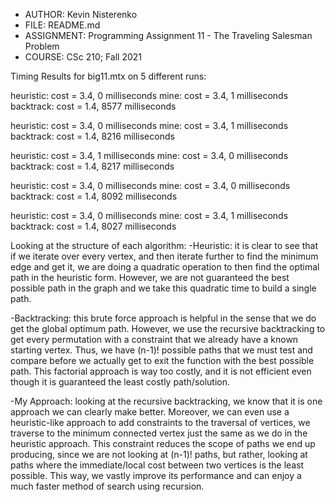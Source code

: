 - AUTHOR: Kevin Nisterenko
- FILE: README.md
- ASSIGNMENT: Programming Assignment 11 - The Traveling Salesman Problem
- COURSE: CSc 210; Fall 2021

Timing Results for big11.mtx on 5 different runs:

heuristic: cost = 3.4, 0 milliseconds
mine: cost = 3.4, 1 milliseconds
backtrack: cost = 1.4, 8577 milliseconds

heuristic: cost = 3.4, 0 milliseconds
mine: cost = 3.4, 1 milliseconds
backtrack: cost = 1.4, 8216 milliseconds

heuristic: cost = 3.4, 1 milliseconds
mine: cost = 3.4, 0 milliseconds
backtrack: cost = 1.4, 8217 milliseconds

heuristic: cost = 3.4, 0 milliseconds
mine: cost = 3.4, 0 milliseconds
backtrack: cost = 1.4, 8092 milliseconds

heuristic: cost = 3.4, 0 milliseconds
mine: cost = 3.4, 1 milliseconds
backtrack: cost = 1.4, 8027 milliseconds

Looking at the structure of each algorithm:
-Heuristic: it is clear to see that if we iterate over every vertex, and then iterate
further to find the minimum edge and get it, we are doing a quadratic operation to then
find the optimal path in the heuristic form. However, we are not guaranteed the best
possible path in the graph and we take this quadratic time to build a single path.

-Backtracking: this brute force approach is helpful in the sense that we do get the
global optimum path. However, we use the recursive backtracking to get every permutation
with a constraint that we already have a known starting vertex. Thus, we have (n-1)!
possible paths that we must test and compare before we actually get to exit the function
with the best possible path. This factorial approach is way too costly, and it is not
efficient even though it is guaranteed the least costly path/solution.

-My Approach: looking at the recursive backtracking, we know that it is one approach we
can clearly make better. Moreover, we can even use a heuristic-like approach to add
constraints to the traversal of vertices, we traverse to the minimum connected vertex just
the same as we do in the heuristic approach. This constraint reduces the scope of paths we
end up producing, since we are not looking at (n-1)! paths, but rather, looking at paths
where the immediate/local cost between two vertices is the least possible. This way, we
vastly improve its performance and can enjoy a much faster method of search using recursion.
